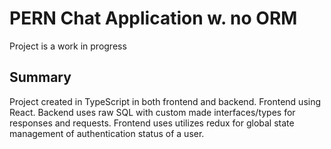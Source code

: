# PERN Chat Application w. no ORM

Project is a work in progress

## Summary 

Project created in TypeScript in both frontend and backend. Frontend using React. Backend uses raw SQL with custom made interfaces/types for responses and requests.
Frontend uses utilizes redux for global state management of authentication status of a user. 

